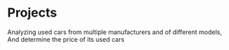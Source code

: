 # Projects
Analyzing used cars from multiple manufacturers and of different models, And determine the price of its used cars
